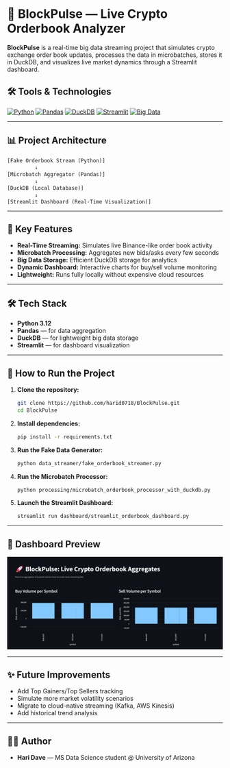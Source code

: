 # 🚀 BlockPulse — Live Crypto Orderbook Analyzer

**BlockPulse** is a real-time big data streaming project that simulates crypto exchange order book updates, processes the data in microbatches, stores it in DuckDB, and visualizes live market dynamics through a Streamlit dashboard.


## 🛠️ Tools & Technologies

[![Python](https://img.shields.io/badge/Python-3.12-blue)](https://www.python.org/)
[![Pandas](https://img.shields.io/badge/Pandas-Data%20Processing-yellow)](https://pandas.pydata.org/)
[![DuckDB](https://img.shields.io/badge/DuckDB-Lightweight%20Database-brightgreen)](https://duckdb.org/)
[![Streamlit](https://img.shields.io/badge/Streamlit-Dashboard-red)](https://streamlit.io/)
[![Big Data](https://img.shields.io/badge/Big%20Data-Streaming-lightgrey)]()

---

## 📊 Project Architecture

```text
[Fake Orderbook Stream (Python)] 
         ↓
[Microbatch Aggregator (Pandas)] 
         ↓
[DuckDB (Local Database)] 
         ↓
[Streamlit Dashboard (Real-Time Visualization)]

```

---

## 🧩 Key Features
- **Real-Time Streaming:** Simulates live Binance-like order book activity
- **Microbatch Processing:** Aggregates new bids/asks every few seconds
- **Big Data Storage:** Efficient DuckDB storage for analytics
- **Dynamic Dashboard:** Interactive charts for buy/sell volume monitoring
- **Lightweight:** Runs fully locally without expensive cloud resources

---

## 🛠️ Tech Stack
- **Python 3.12**
- **Pandas** — for data aggregation
- **DuckDB** — for lightweight big data storage
- **Streamlit** — for dashboard visualization

---

## 🚀 How to Run the Project

1. **Clone the repository:**
    ```bash
    git clone https://github.com/harid0718/BlockPulse.git
    cd BlockPulse
    ```

2. **Install dependencies:**
    ```bash
    pip install -r requirements.txt
    ```

3. **Run the Fake Data Generator:**
    ```bash
    python data_streamer/fake_orderbook_streamer.py
    ```

4. **Run the Microbatch Processor:**
    ```bash
    python processing/microbatch_orderbook_processor_with_duckdb.py
    ```

5. **Launch the Streamlit Dashboard:**
    ```bash
    streamlit run dashboard/streamlit_orderbook_dashboard.py
    ```

---

## 📸 Dashboard Preview


![BlockPulse Dashboard Screenshot](Dashboard_Screenshot.png)

---

## ✨ Future Improvements
- Add Top Gainers/Top Sellers tracking
- Simulate more market volatility scenarios
- Migrate to cloud-native streaming (Kafka, AWS Kinesis)
- Add historical trend analysis

---

## 👨‍💻 Author

- **Hari Dave** — MS Data Science student @ University of Arizona
